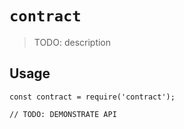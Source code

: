 # `contract`

> TODO: description

## Usage

```
const contract = require('contract');

// TODO: DEMONSTRATE API
```
